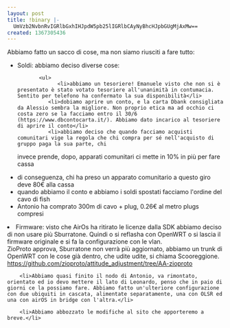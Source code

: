 ```yaml
---
layout: post
title: !binary |-
  UmVzb2NvbnRvIGRlbGxhIHJpdW5pb25lIGRlbCAyNyBhcHJpbGUgMjAxMw==
created: 1367305436
---
```

Abbiamo fatto un sacco di cose, ma non siamo riusciti a fare tutto:

<ul>
      <li>Soldi: abbiamo deciso diverse cose:

           <ul>
                 <li>abbiamo un tesoriere! Emanuele visto che non si è presentato è stato votato tesoriere all'unanimità in contumacia. Sentito per telefono ha confermato la sua disponibilità</li>
 	          <li>dobiamo aprire un conto, e la carta Dbank consigliata da Alessio sembra la migliore. Non proprio etica ma ad occhio ci costa zero se la facciamo entro il 30/6 (https://www.dbcontocarta.it/). Abbiamo dato incarico al tesoriere di aprire il conto</li>
	          <li>abbiamo deciso che quando facciamo acquisti comunitari vige la regola che chi compra per sé nell'acquisto di gruppo paga la sua parte, chi
invece prende, dopo, apparati comunitari ci mette in 10% in più per fare cassa</li>
	          <li>di conseguenza, chi ha preso un apparato comunitario a questo giro deve 80€ alla cassa</li>
	          <li>quando abbiamo il conto e abbiamo i soldi spostati facciamo l'ordine del cavo di fish</li>
  	          <li>Antonio ha comprato 300m di cavo + plug, 0.26€ al metro plugs compresi</li>
            </ul>
       <li>Firmware: visto che AirOs ha ritirato le licenze dalla SDK abbiamo deciso di non usare più Sburratone. Quindi o si reflasha con OpenWRT o si lascia il firmware originale e si fa la configurazione con le vlan.<br>
            ZioProto approva, Sburratone non verrà più aggiornato, abbiamo un trunk di OpenWRT con le cose già dentro, che udite udite, si chiama Scooreggione.<br>
            https://github.com/zioproto/attitude_adjustment/tree/AA-zioproto</li>

        <li>Abbiamo quasi finito il nodo di Antonio, va rimontato, orientato ed io devo mettere il lato di Leonardo, penso che in paio di giorni ce la possiamo fare. Abbiamo fatto un'ulteriore configurazione con due ubiquiti in cascata, alimentate separatamente, una con OLSR ed una con airOS in bridge con l'altra.</li>

        <li>Abbiamo abbozzato le modifiche al sito che apporteremo a breve.</li>
</ul>
